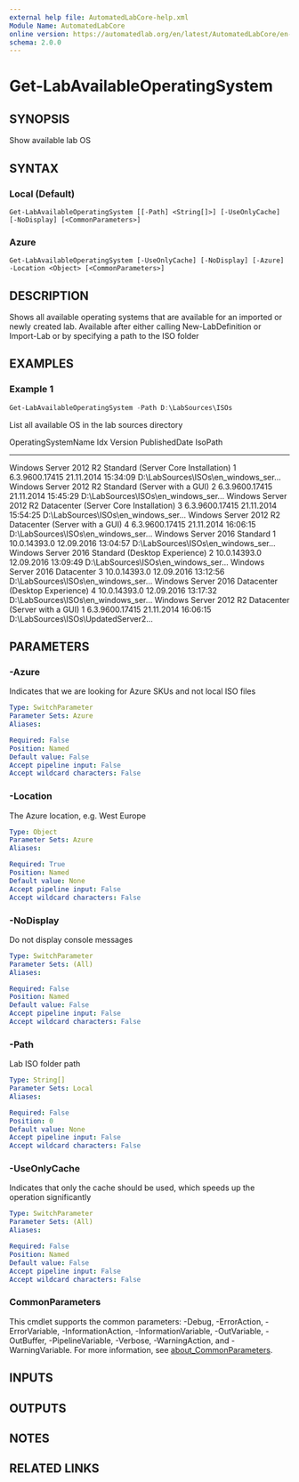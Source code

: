 ```yaml
---
external help file: AutomatedLabCore-help.xml
Module Name: AutomatedLabCore
online version: https://automatedlab.org/en/latest/AutomatedLabCore/en-us/Get-LabAvailableOperatingSystem
schema: 2.0.0
---
```


# Get-LabAvailableOperatingSystem

## SYNOPSIS
Show available lab OS

## SYNTAX

### Local (Default)
```
Get-LabAvailableOperatingSystem [[-Path] <String[]>] [-UseOnlyCache] [-NoDisplay] [<CommonParameters>]
```

### Azure
```
Get-LabAvailableOperatingSystem [-UseOnlyCache] [-NoDisplay] [-Azure] -Location <Object> [<CommonParameters>]
```

## DESCRIPTION
Shows all available operating systems that are available for an imported or newly created lab.
Available after either calling New-LabDefinition or Import-Lab or by specifying a path to the ISO folder

## EXAMPLES

### Example 1
```powershell
Get-LabAvailableOperatingSystem -Path D:\LabSources\ISOs
```

List all available OS in the lab sources directory

OperatingSystemName                         Idx Version        PublishedDate       IsoPath
-------------------                         --- -------        -------------       -------
Windows Server 2012 R2 Standard (Server Core Installation)   1   6.3.9600.17415 21.11.2014 15:34:09 D:\LabSources\ISOs\en_windows_ser...
Windows Server 2012 R2 Standard (Server with a GUI)       2   6.3.9600.17415 21.11.2014 15:45:29 D:\LabSources\ISOs\en_windows_ser...
Windows Server 2012 R2 Datacenter (Server Core Installation) 3   6.3.9600.17415 21.11.2014 15:54:25 D:\LabSources\ISOs\en_windows_ser...
Windows Server 2012 R2 Datacenter (Server with a GUI)     4   6.3.9600.17415 21.11.2014 16:06:15 D:\LabSources\ISOs\en_windows_ser...
Windows Server 2016 Standard      1   10.0.14393.0   12.09.2016 13:04:57 D:\LabSources\ISOs\en_windows_ser...
Windows Server 2016 Standard (Desktop Experience)          2   10.0.14393.0   12.09.2016 13:09:49 D:\LabSources\ISOs\en_windows_ser...
Windows Server 2016 Datacenter    3   10.0.14393.0   12.09.2016 13:12:56 D:\LabSources\ISOs\en_windows_ser...
Windows Server 2016 Datacenter (Desktop Experience)        4   10.0.14393.0   12.09.2016 13:17:32 D:\LabSources\ISOs\en_windows_ser...
Windows Server 2012 R2 Datacenter (Server with a GUI)     1   6.3.9600.17415 21.11.2014 16:06:15 D:\LabSources\ISOs\UpdatedServer2...

## PARAMETERS

### -Azure
Indicates that we are looking for Azure SKUs and not local ISO files

```yaml
Type: SwitchParameter
Parameter Sets: Azure
Aliases:

Required: False
Position: Named
Default value: False
Accept pipeline input: False
Accept wildcard characters: False
```

### -Location
The Azure location, e.g.
West Europe

```yaml
Type: Object
Parameter Sets: Azure
Aliases:

Required: True
Position: Named
Default value: None
Accept pipeline input: False
Accept wildcard characters: False
```

### -NoDisplay
Do not display console messages

```yaml
Type: SwitchParameter
Parameter Sets: (All)
Aliases:

Required: False
Position: Named
Default value: False
Accept pipeline input: False
Accept wildcard characters: False
```

### -Path
Lab ISO folder path

```yaml
Type: String[]
Parameter Sets: Local
Aliases:

Required: False
Position: 0
Default value: None
Accept pipeline input: False
Accept wildcard characters: False
```

### -UseOnlyCache
Indicates that only the cache should be used, which speeds up the operation significantly

```yaml
Type: SwitchParameter
Parameter Sets: (All)
Aliases:

Required: False
Position: Named
Default value: False
Accept pipeline input: False
Accept wildcard characters: False
```

### CommonParameters
This cmdlet supports the common parameters: -Debug, -ErrorAction, -ErrorVariable, -InformationAction, -InformationVariable, -OutVariable, -OutBuffer, -PipelineVariable, -Verbose, -WarningAction, and -WarningVariable. For more information, see [about_CommonParameters](http://go.microsoft.com/fwlink/?LinkID=113216).

## INPUTS

## OUTPUTS

## NOTES

## RELATED LINKS

